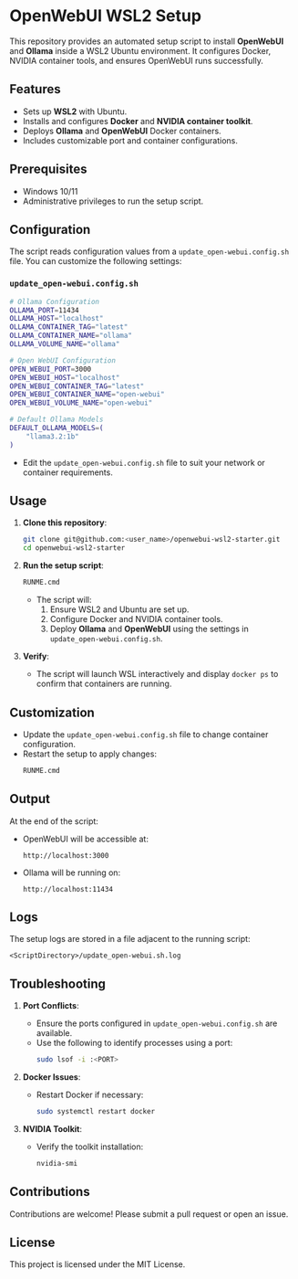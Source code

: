 # OpenWebUI WSL2 Setup

This repository provides an automated setup script to install **OpenWebUI** and **Ollama** inside a WSL2 Ubuntu environment. It configures Docker, NVIDIA container tools, and ensures OpenWebUI runs successfully.

## Features

- Sets up **WSL2** with Ubuntu.
- Installs and configures **Docker** and **NVIDIA container toolkit**.
- Deploys **Ollama** and **OpenWebUI** Docker containers.
- Includes customizable port and container configurations.

## Prerequisites

- Windows 10/11
- Administrative privileges to run the setup script.

## Configuration

The script reads configuration values from a `update_open-webui.config.sh` file. You can customize the following settings:

### `update_open-webui.config.sh`
```bash
# Ollama Configuration
OLLAMA_PORT=11434
OLLAMA_HOST="localhost"
OLLAMA_CONTAINER_TAG="latest"
OLLAMA_CONTAINER_NAME="ollama"
OLLAMA_VOLUME_NAME="ollama"

# Open WebUI Configuration
OPEN_WEBUI_PORT=3000
OPEN_WEBUI_HOST="localhost"
OPEN_WEBUI_CONTAINER_TAG="latest"
OPEN_WEBUI_CONTAINER_NAME="open-webui"
OPEN_WEBUI_VOLUME_NAME="open-webui"

# Default Ollama Models
DEFAULT_OLLAMA_MODELS=(
    "llama3.2:1b"
)
```

- Edit the `update_open-webui.config.sh` file to suit your network or container requirements.

## Usage

1. **Clone this repository**:
   ```bash
   git clone git@github.com:<user_name>/openwebui-wsl2-starter.git
   cd openwebui-wsl2-starter
   ```

2. **Run the setup script**:
   ```cmd
   RUNME.cmd
   ```

   - The script will:
     1. Ensure WSL2 and Ubuntu are set up.
     2. Configure Docker and NVIDIA container tools.
     3. Deploy **Ollama** and **OpenWebUI** using the settings in `update_open-webui.config.sh`.

3. **Verify**:
   - The script will launch WSL interactively and display `docker ps` to confirm that containers are running.

## Customization

- Update the `update_open-webui.config.sh` file to change container configuration.
- Restart the setup to apply changes:
   ```cmd
   RUNME.cmd
   ```

## Output

At the end of the script:
- OpenWebUI will be accessible at:
   ```
   http://localhost:3000
   ```
- Ollama will be running on:
   ```
   http://localhost:11434
   ```

## Logs

The setup logs are stored in a file adjacent to the running script:
```plaintext
<ScriptDirectory>/update_open-webui.sh.log
```

## Troubleshooting

1. **Port Conflicts**:
   - Ensure the ports configured in `update_open-webui.config.sh` are available.
   - Use the following to identify processes using a port:
     ```bash
     sudo lsof -i :<PORT>
     ```

2. **Docker Issues**:
   - Restart Docker if necessary:
     ```bash
     sudo systemctl restart docker
     ```

3. **NVIDIA Toolkit**:
   - Verify the toolkit installation:
     ```bash
     nvidia-smi
     ```

## Contributions

Contributions are welcome! Please submit a pull request or open an issue.

## License

This project is licensed under the MIT License.
